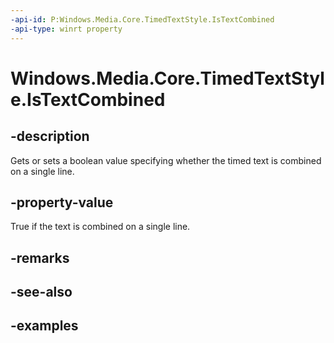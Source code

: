 ```yaml
---
-api-id: P:Windows.Media.Core.TimedTextStyle.IsTextCombined
-api-type: winrt property
---
```


# Windows.Media.Core.TimedTextStyle.IsTextCombined

<!--
public bool IsTextCombined { get; set; }
-->


## -description

Gets or sets a boolean value specifying whether the timed text is combined on a single line.

## -property-value

True if the text is combined on a single line.

## -remarks

## -see-also

## -examples


